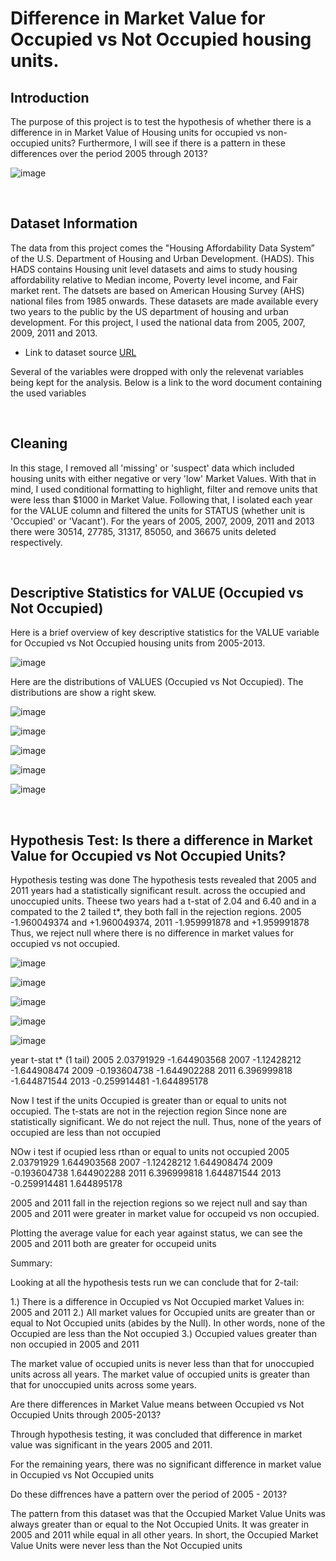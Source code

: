 # Difference in Market Value for Occupied vs Not Occupied housing units.

## Introduction

The purpose of this project is to test the hypothesis of whether there is a difference in in Market Value of Housing units for occupied vs non-occupied units? Furthermore, I will see if there is a pattern in these differences over the period 2005 through 2013?

![image](https://user-images.githubusercontent.com/115379520/202359938-85903106-e42a-44d9-8f94-7bacc9d9640d.png)


<br />

## Dataset Information

The data from this project comes the "Housing Affordability Data System” of the U.S. Department of Housing and Urban Development. (HADS). This HADS contains Housing unit level datasets and aims to study housing affordability relative to Median income,
Poverty level income, and Fair market rent. The datsets are based on American Housing Survey (AHS) national files from 1985 onwards. These datasets are made available every two years to the public by the US department of housing and urban development.
For this project, I used the national data from 2005, 2007, 2009, 2011 and 2013. 

- Link to dataset source [URL](https://www.huduser.gov/portal/datasets/hads/hads.html)

Several of the variables were dropped with only the relevenat variables being kept for the analysis. Below is a link to the word document containing the used variables


<br />

## Cleaning


In this stage, I removed all 'missing' or 'suspect' data which included housing units with either negative or very 'low' Market Values. With that in mind, 
I used conditional formatting to highlight, filter  and remove  units that were less than $1000 in Market Value. Following that, I isolated each year 
for the VALUE column and filtered the units for STATUS (whether unit is 'Occupied' or 'Vacant'). For the years of 2005, 2007, 2009, 2011 and 2013 
there were 30514, 27785, 31317, 85050, and 36675 units deleted respectively. 


<br />

## Descriptive Statistics for VALUE (Occupied vs Not Occupied)

Here is a brief overview of key descriptive statistics for the VALUE variable for Occupied vs Not Occupied housing units from 2005-2013.

![image](https://user-images.githubusercontent.com/115379520/202360623-4621a4ce-3f06-4283-bc8f-9cdb13048759.png)

Here are the distributions of VALUES (Occupied vs Not Occupied). The distributions are show a right skew.

![image](https://user-images.githubusercontent.com/115379520/202616759-7e37f418-feb8-4b74-94a4-b8c6bf745744.png)

![image](https://user-images.githubusercontent.com/115379520/202616838-bb750ca9-d460-487e-aedb-7a47b2f1e8a0.png)

![image](https://user-images.githubusercontent.com/115379520/202616866-391b29f9-8622-474e-9221-7b62d2b2ebdf.png)

![image](https://user-images.githubusercontent.com/115379520/202616894-4120246c-346a-45b8-be11-ae30d6433135.png)

![image](https://user-images.githubusercontent.com/115379520/202616926-86da8b3e-b13a-46e8-b0b0-a76ce2c10687.png)


<br />

## Hypothesis Test: Is there a difference in Market Value for Occupied vs Not Occupied Units?


Hypothesis testing was done 
The hypothesis tests revealed that 2005 and 2011 years had a statistically significant result.
across the occupied and unoccupied units. Theese two years had a t-stat of 2.04 and 6.40 and in a compated to the 2 tailed t*, they both fall in the rejection regions. 2005  -1.960049374 and +1.960049374, 2011 -1.959991878 and +1.959991878
Thus, we reject null where there is no difference in market values for occupied vs not occupied.


![image](https://user-images.githubusercontent.com/115379520/202617125-52505851-85d2-4cc0-821e-8519f86e0097.png)

![image](https://user-images.githubusercontent.com/115379520/202617141-81102600-a034-43c4-af4d-319ec12a2b69.png)

![image](https://user-images.githubusercontent.com/115379520/202617158-22a8627c-39a5-41ba-9bdd-3ea7b05d41b1.png)

![image](https://user-images.githubusercontent.com/115379520/202617175-9ecf7193-bec1-41ff-91b8-b1ddb1f64f68.png)

![image](https://user-images.githubusercontent.com/115379520/202617191-9dee0501-8b20-4267-bee7-9c1c92534534.png)






year	t-stat 	t* (1 tail)
2005	2.03791929	-1.644903568
2007	-1.12428212	-1.644908474
2009	-0.193604738	-1.644902288
2011	6.396999818	-1.644871544
2013	-0.259914481	-1.644895178


Now I test if the units Occupied is greater than or equal to units not occupied. The t-stats are not in the rejection region
Since none are statistically significant. We do not reject the null. Thus, none of the years of occupied are less than not occupied




NOw i test if ocupied less rthan or equal to units not occupied
2005	2.03791929	1.644903568
2007	-1.12428212	1.644908474
2009	-0.193604738	1.644902288
2011	6.396999818	1.644871544
2013	-0.259914481	1.644895178

2005 and 2011 fall in the rejection regions so we reject null and say than 2005 and 2011 were greater in market value for occupeid vs non occupied.

Plotting the average value for each year against status, we can see the 2005 and 2011 both are greater for occupeid units



Summary:

Looking at all the hypothesis tests run we can conclude that for 2-tail: 

1.) There is a difference in Occupied vs Not Occupied market Values in: 2005 and 2011
2.) All market values for Occupied units are greater than or equal to Not Occupied units (abides by the Null). In other words, none of the Occupied are less than the Not occupied
3.) Occupied values greater than non occupied in 2005 and 2011

The market value of occupied units is never less than that for unoccupied units across all years.
The market value of occupied units is greater than that for unoccupied units across some years.


Are there differences in Market Value means between Occupied vs Not Occupied Units through 2005-2013?

Through hypothesis testing, it was concluded that difference in market value was significant in  the years 2005 and 2011.

For the remaining years, there was no significant difference in market value in Occupied vs Not Occupied units

Do these diffrences have a pattern over the period of 2005 - 2013?

The pattern from this dataset was that the Occupied Market Value Units was always greater than or equal to the Not Occupied Units. It was greater in 2005 and 2011 while equal in all other years. In short, the Occupied Market Value Units were never less than the Not Occupied units

